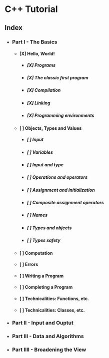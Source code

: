 # C++ Tutorial

## Index

- ### Part I - The Basics
    - #### [X] Hello, World!
        - ##### [X] Programs
        - ##### [X] The classic first program
        - ##### [X] Compilation
        - ##### [X] Linking
        - ##### [X] Programming environments
    - #### [ ] Objects, Types and Values
        - ##### [ ] Input
        - ##### [ ] Variables
        - ##### [ ] Input and type
        - ##### [ ] Operations and operators
        - ##### [ ] Assignment and initialization
        - ##### [ ] Composite assignment operators
        - ##### [ ] Names
        - ##### [ ] Types and objects
        - ##### [ ] Types safety
    - #### [ ] Computation
    - #### [ ] Errors
    - #### [ ] Writing a Program
    - #### [ ] Completing a Program
    - #### [ ] Technicalities: Functions, etc.
    - #### [ ] Technicalities: Classes, etc.
- ### Part II - Input and Ouptut
- ### Part III - Data and Algorithms
- ### Part IIII - Broadening the View